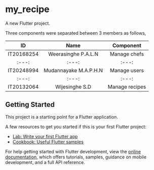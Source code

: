 # my_recipe

A new Flutter project.

Three components were separated between 3 members as follows,

|ID	                          |  Name	                   | Component|
|:---:|:---:|:---:|
|IT20168254 | Weerasinghe P.A.L.N	     | Manage chefs|
|:---:|:---:|:---:|
|IT20248994 | Mudannayake  M.A.P.H.N	   | Manage users|
|:---:|:---:|:---:|
|IT20132064 | Wijesinghe S.D	           | Manage recipes|


## Getting Started

This project is a starting point for a Flutter application.

A few resources to get you started if this is your first Flutter project:

- [Lab: Write your first Flutter app](https://docs.flutter.dev/get-started/codelab)
- [Cookbook: Useful Flutter samples](https://docs.flutter.dev/cookbook)

For help getting started with Flutter development, view the
[online documentation](https://docs.flutter.dev/), which offers tutorials,
samples, guidance on mobile development, and a full API reference.

